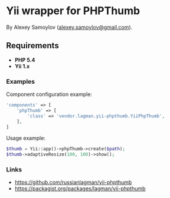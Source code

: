 ﻿# Yii wrapper for PHPThumb

By Alexey Samoylov (<alexey.samoylov@gmail.com>).

## Requirements

- **PHP 5.4**
- **Yii 1.x**

### Examples

Component configuration example:

```php
'components' => [
	'phpThumb' => [
	    'class' => 'vendor.lagman.yii-phpthumb.YiiPhpThumb',
	],
]
```
Usage example:

```php
$thumb = Yii::app()->phpThumb->create($path);
$thumb->adaptiveResize(100, 100)->show();
```

### Links

- <https://github.com/russianlagman/yii-phpthumb>
- <https://packagist.org/packages/lagman/yii-phpthumb>
